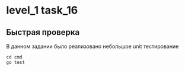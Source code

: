 # level_1 task_16

## Быстрая проверка

В данном задании было реализовано небольшое unit тестирование

```
cd cmd
go test
```
